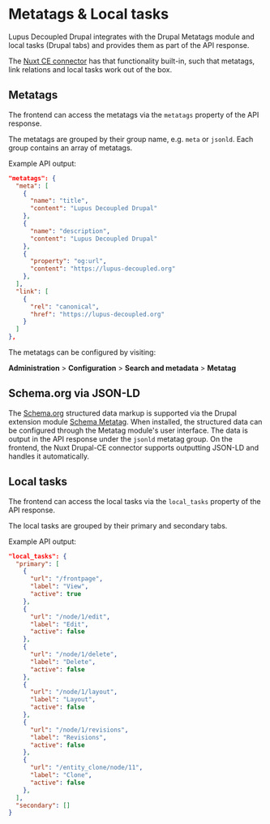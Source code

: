 # Metatags & Local tasks

Lupus Decoupled Drupal integrates with the Drupal Metatags module and local tasks (Drupal tabs) and provides them as part of the API response.

The [Nuxt CE connector](/nuxt/drupal-ce-connector) has that functionality built-in, such that metatags, link relations and local tasks work out of the box.

## Metatags

The frontend can access the metatags via the `metatags` property of the API response.

The metatags are grouped by their group name, e.g. `meta` or `jsonld`. Each group contains an array of metatags.

Example API output:

```json
"metatags": {
  "meta": [
    {
      "name": "title",
      "content": "Lupus Decoupled Drupal"
    },
    {
      "name": "description",
      "content": "Lupus Decoupled Drupal"
    },
    {
      "property": "og:url",
      "content": "https://lupus-decoupled.org"
    },
  ],
  "link": [
    {
      "rel": "canonical",
      "href": "https://lupus-decoupled.org"
    }
  ]
},
```

The metatags can be configured by visiting:

**Administration** > **Configuration** > **Search and metadata** > **Metatag**

## Schema.org via JSON-LD

The [Schema.org](https://schema.org/) structured data markup is supported via the Drupal extension module [Schema Metatag](https://www.drupal.org/project/schema_metatag). When installed, the structured data can be configured through the Metatag module's user interface. The data is output in the API response under the `jsonld` metatag group. On the frontend, the Nuxt Drupal-CE connector supports outputting JSON-LD and handles it automatically.

## Local tasks

The frontend can access the local tasks via the `local_tasks` property of the API response.

The local tasks are grouped by their primary and secondary tabs.

Example API output:

```json
"local_tasks": {
  "primary": [
    {
      "url": "/frontpage",
      "label": "View",
      "active": true
    },
    {
      "url": "/node/1/edit",
      "label": "Edit",
      "active": false
    },
    {
      "url": "/node/1/delete",
      "label": "Delete",
      "active": false
    },
    {
      "url": "/node/1/layout",
      "label": "Layout",
      "active": false
    },
    {
      "url": "/node/1/revisions",
      "label": "Revisions",
      "active": false
    },
    {
      "url": "/entity_clone/node/11",
      "label": "Clone",
      "active": false
    },
  ],
  "secondary": []
}
```
